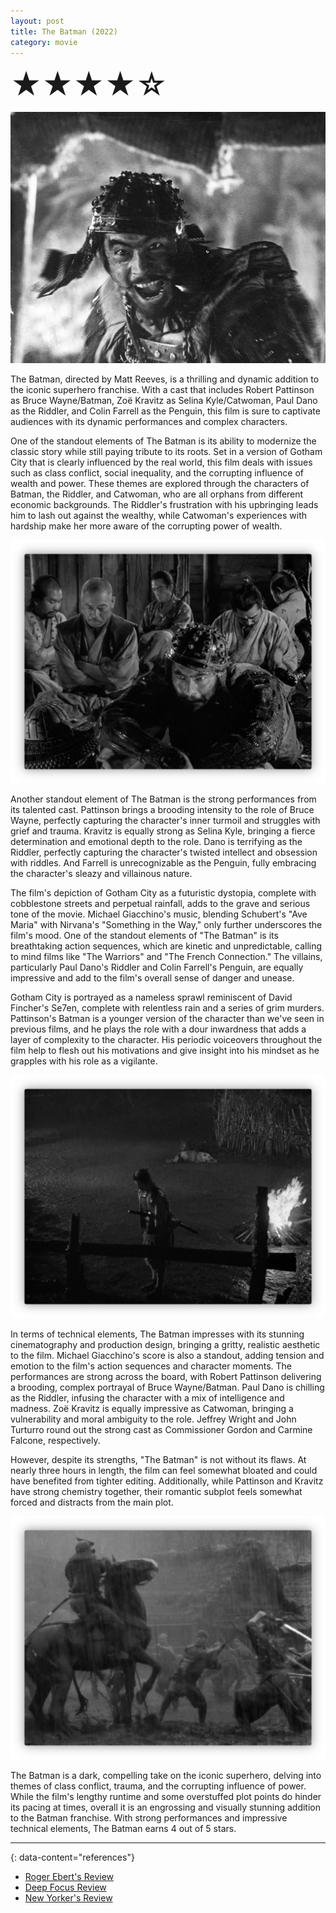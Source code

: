```yaml
---
layout: post
title: The Batman (2022)
category: movie
---
```

<font size=7>★★★★☆</font>

![img](https://raw.githubusercontent.com/abadari3/abadari3.github.io/master/_images/sevensamurai1.jpeg)

The Batman, directed by Matt Reeves, is a thrilling and dynamic addition to the iconic superhero franchise. With a cast that includes Robert Pattinson as Bruce Wayne/Batman, Zoë Kravitz as Selina Kyle/Catwoman, Paul Dano as the Riddler, and Colin Farrell as the Penguin, this film is sure to captivate audiences with its dynamic performances and complex characters.

One of the standout elements of The Batman is its ability to modernize the classic story while still paying tribute to its roots. Set in a version of Gotham City that is clearly influenced by the real world, this film deals with issues such as class conflict, social inequality, and the corrupting influence of wealth and power. These themes are explored through the characters of Batman, the Riddler, and Catwoman, who are all orphans from different economic backgrounds. The Riddler's frustration with his upbringing leads him to lash out against the wealthy, while Catwoman's experiences with hardship make her more aware of the corrupting power of wealth.

<img src="https://raw.githubusercontent.com/abadari3/abadari3.github.io/master/_images/sevensamurai3.png" class="rightfloat" > 

Another standout element of The Batman is the strong performances from its talented cast. Pattinson brings a brooding intensity to the role of Bruce Wayne, perfectly capturing the character's inner turmoil and struggles with grief and trauma. Kravitz is equally strong as Selina Kyle, bringing a fierce determination and emotional depth to the role. Dano is terrifying as the Riddler, perfectly capturing the character's twisted intellect and obsession with riddles. And Farrell is unrecognizable as the Penguin, fully embracing the character's sleazy and villainous nature.

The film's depiction of Gotham City as a futuristic dystopia, complete with cobblestone streets and perpetual rainfall, adds to the grave and serious tone of the movie. Michael Giacchino's music, blending Schubert's "Ave Maria" with Nirvana's "Something in the Way," only further underscores the film's mood. One of the standout elements of "The Batman" is its breathtaking action sequences, which are kinetic and unpredictable, calling to mind films like "The Warriors" and "The French Connection." The villains, particularly Paul Dano's Riddler and Colin Farrell's Penguin, are equally impressive and add to the film's overall sense of danger and unease.

Gotham City is portrayed as a nameless sprawl reminiscent of David Fincher's Se7en, complete with relentless rain and a series of grim murders. Pattinson's Batman is a younger version of the character than we've seen in previous films, and he plays the role with a dour inwardness that adds a layer of complexity to the character. His periodic voiceovers throughout the film help to flesh out his motivations and give insight into his mindset as he grapples with his role as a vigilante.

<img src="https://raw.githubusercontent.com/abadari3/abadari3.github.io/master/_images/sevensamurai4.png" class="leftfloat"> 

In terms of technical elements, The Batman impresses with its stunning cinematography and production design, bringing a gritty, realistic aesthetic to the film. Michael Giacchino's score is also a standout, adding tension and emotion to the film's action sequences and character moments. The performances are strong across the board, with Robert Pattinson delivering a brooding, complex portrayal of Bruce Wayne/Batman. Paul Dano is chilling as the Riddler, infusing the character with a mix of intelligence and madness. Zoë Kravitz is equally impressive as Catwoman, bringing a vulnerability and moral ambiguity to the role. Jeffrey Wright and John Turturro round out the strong cast as Commissioner Gordon and Carmine Falcone, respectively.

However, despite its strengths, "The Batman" is not without its flaws. At nearly three hours in length, the film can feel somewhat bloated and could have benefited from tighter editing. Additionally, while Pattinson and Kravitz have strong chemistry together, their romantic subplot feels somewhat forced and distracts from the main plot.

<img src="https://raw.githubusercontent.com/abadari3/abadari3.github.io/master/_images/sevensamurai6.png" class="rightfloat" > 

The Batman is a dark, compelling take on the iconic superhero, delving into themes of class conflict, trauma, and the corrupting influence of power. While the film's lengthy runtime and some overstuffed plot points do hinder its pacing at times, overall it is an engrossing and visually stunning addition to the Batman franchise. With strong performances and impressive technical elements, The Batman earns 4 out of 5 stars.

---
{: data-content="references"}
- [Roger Ebert's Review](https://www.rogerebert.com/reviews/the-batman-movie-review-2022)
- [Deep Focus Review](https://deepfocusreview.com/reviews/the-batman/)
- [New Yorker's Review](https://www.newyorker.com/culture/the-front-row/the-batman-reviewed-eh-its-fine)



